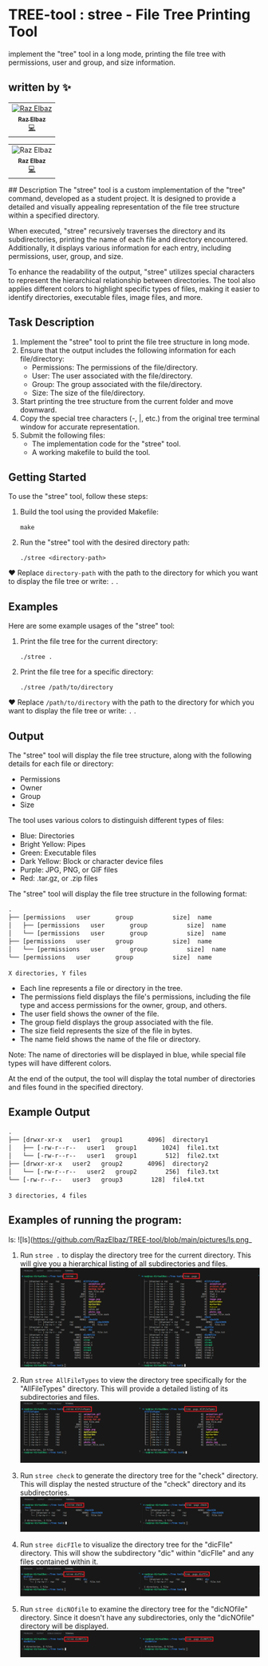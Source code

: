 # TREE-tool : stree - File Tree Printing Tool
implement the "tree" tool in a long mode, printing the file tree with permissions, user and group, and size information.

## written by ✨

<!-- ALL-CONTRIBUTORS-LIST:START - Do not remove or modify this section -->
<!-- prettier-ignore-start -->
<!-- markdownlint-disable -->
<table>
  <tr>
    <td align="center"><a href="https://github.com/RazElbaz"><img src="https://avatars.githubusercontent.com/u/93310416?v=4" width="100px;" alt="Raz Elbaz"/><br /><sub><b>Raz Elbaz</b></sub></a><br /><a href="https://github.com/RazElbaz" title="Code">💻</a> <br /> </td>
  </tr>
</table>

<!-- ALL-CONTRIBUTORS-LIST:START - Do not remove or modify this section -->
<!-- prettier-ignore-start -->
<!-- markdownlint-disable -->
<table>
  <tr>
    <td align="center"><img src="[https://avatars.githubusercontent.com/u/93310416?v=4](https://www.ariel.ac.il/wp/ran-dubin/wp-content/uploads/sites/353/2022/07/randubin_profile-300x200.jpeg.webp)" width="100px;" alt="Raz Elbaz"/><br /><sub><b>Raz Elbaz</b></sub></a><br /><a href="https://github.com/RazElbaz" title="Code">💻</a> <br /> </td>
  </tr>
</table>
## Description
The "stree" tool is a custom implementation of the "tree" command, developed as a student project. It is designed to provide a detailed and visually appealing representation of the file tree structure within a specified directory.

When executed, "stree" recursively traverses the directory and its subdirectories, printing the name of each file and directory encountered. Additionally, it displays various information for each entry, including permissions, user, group, and size.

To enhance the readability of the output, "stree" utilizes special characters to represent the hierarchical relationship between directories. The tool also applies different colors to highlight specific types of files, making it easier to identify directories, executable files, image files, and more.

## Task Description
1. Implement the "stree" tool to print the file tree structure in long mode.
2. Ensure that the output includes the following information for each file/directory:
   - Permissions: The permissions of the file/directory.
   - User: The user associated with the file/directory.
   - Group: The group associated with the file/directory.
   - Size: The size of the file/directory.
3. Start printing the tree structure from the current folder and move downward.
4. Copy the special tree characters (-, |, etc.) from the original tree terminal window for accurate representation.
5. Submit the following files:
   - The implementation code for the "stree" tool.
   - A working makefile to build the tool.
   
## Getting Started

To use the "stree" tool, follow these steps:

1. Build the tool using the provided Makefile:

   ```shell
   make
   ```

2. Run the "stree" tool with the desired directory path:

   ```shell
   ./stree <directory-path>
   ```
♥   Replace `directory-path` with the path to the directory for which you want to display the file tree or write: `.`    .

## Examples

Here are some example usages of the "stree" tool:

1. Print the file tree for the current directory:

   ```shell
   ./stree .
   ```

2. Print the file tree for a specific directory:

   ```shell
   ./stree /path/to/directory
   ```
 ♥   Replace `/path/to/directory` with the path to the directory for which you want to display the file tree  or write: `.`    .
## Output

The "stree" tool will display the file tree structure, along with the following details for each file or directory:

- Permissions
- Owner
- Group
- Size

The tool uses various colors to distinguish different types of files:

- Blue: Directories
- Bright Yellow: Pipes
- Green: Executable files
- Dark Yellow: Block or character device files
- Purple: JPG, PNG, or GIF files
- Red: .tar.gz, or .zip files

The "stree" tool will display the file tree structure in the following format:

```
.
├── [permissions   user       group           size]  name
│   ├── [permissions   user       group           size]  name
│   └── [permissions   user       group           size]  name
├── [permissions   user       group           size]  name
│   └── [permissions   user       group           size]  name
└── [permissions   user       group           size]  name

X directories, Y files
```

- Each line represents a file or directory in the tree.
- The permissions field displays the file's permissions, including the file type and access permissions for the owner, group, and others.
- The user field shows the owner of the file.
- The group field displays the group associated with the file.
- The size field represents the size of the file in bytes.
- The name field shows the name of the file or directory.

Note: The name of directories will be displayed in blue, while special file types will have different colors.

At the end of the output, the tool will display the total number of directories and files found in the specified directory.  
## Example Output
```
.
├── [drwxr-xr-x   user1   group1       4096]  directory1
│   ├── [-rw-r--r--   user1   group1       1024]  file1.txt
│   └── [-rw-r--r--   user1   group1        512]  file2.txt
├── [drwxr-xr-x   user2   group2       4096]  directory2
│   └── [-rw-r--r--   user2   group2        256]  file3.txt
└── [-rw-r--r--   user3   group3        128]  file4.txt

3 directories, 4 files

```
## Examples of running the program:
ls:
![ls](https://github.com/RazElbaz/TREE-tool/blob/main/pictures/ls.png_

1. Run `stree .` to display the directory tree for the current directory. This will give you a hierarchical listing of all subdirectories and files.
![stree](https://github.com/RazElbaz/TREE-tool/blob/main/pictures/stree.png)

2. Run `stree AllFileTypes` to view the directory tree specifically for the "AllFileTypes" directory. This will provide a detailed listing of its subdirectories and files.
![AllFileTypes](https://github.com/RazElbaz/TREE-tool/blob/main/pictures/AllFileTypes.png)

3. Run `stree check` to generate the directory tree for the "check" directory. This will display the nested structure of the "check" directory and its subdirectories.
![check](https://github.com/RazElbaz/TREE-tool/blob/main/pictures/check.png)

4. Run `stree dicFIle` to visualize the directory tree for the "dicFIle" directory. This will show the subdirectory "dic" within "dicFIle" and any files contained within it.
![dicFIle](https://github.com/RazElbaz/TREE-tool/blob/main/pictures/dicFIle.png)

5. Run `stree dicNOfile` to examine the directory tree for the "dicNOfile" directory. Since it doesn't have any subdirectories, only the "dicNOfile" directory will be displayed.
![dicNOfile](https://github.com/RazElbaz/TREE-tool/blob/main/pictures/dicNOfile.png)
